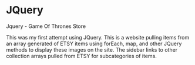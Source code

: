 JQuery
======

Jquery - Game Of Thrones Store


This was my first attempt using JQuery.  This is a website pulling items from an array generated of ETSY items using forEach, map, and other JQuery methods to display these images on the site.  The sidebar links to other collection arrays pulled from ETSY for subcategories of items.
